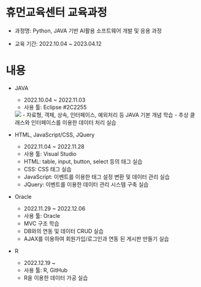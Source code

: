 # 휴먼교육센터 교육과정
- 과정명: Python, JAVA 기반 AI활용 소프트웨어 개발 및 응용 과정

- 교육 기간: 2022.10.04 ~ 2023.04.12


# 내용
- JAVA
    - 2022.10.04 ~ 2022.11.03
    - 사용 툴: Eclipse #2C2255
    <img src="https://img.shields.io/badge/Python-3776AB?style=for-the-badge&logo=Python&logoColor=white">
    - 자료형, 객체, 상속, 인터페이스, 예외처리 등 JAVA 기본 개념 학습
    - 추상 클래스와 인터페이스를 이용한 데이터 처리 실습

- HTML, JavaScript/CSS, JQuery
    - 2022.11.04 ~ 2022.11.28
    - 사용 툴: Visual Studio
    - HTML: table, input, button, select 등의 태그 실습
    - CSS: CSS 태그 실습
    - JavaScript: 이벤트를 이용한 태그 설정 변환 및 데이터 관리 실습
    - JQuery: 이벤트를 이용한 데이터 관리 시스템 구축 실습

- Oracle
    - 2022.11.29 ~ 2022.12.06
    - 사용 툴: Oracle
    - MVC 구조 학습
    - DB와의 연동 및 데이터 CRUD 실습
    - AJAX를 이용하여 회원가입/로그인과 연동 된 게시판 만들기 실습

- R
    - 2022.12.19 ~
    - 사용 툴: R, GitHub
    - R을 이용한 데이터 가공 실습

